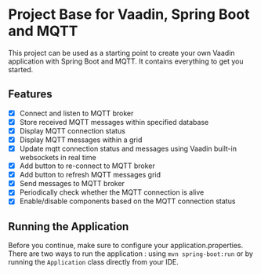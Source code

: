 # Project Base for Vaadin, Spring Boot and MQTT

This project can be used as a starting point to create your own Vaadin application with Spring Boot and MQTT. It contains everything to get you started.

## Features
- [X] Connect and listen to MQTT broker
- [X] Store received MQTT messages within specified database
- [X] Display MQTT connection status
- [X] Display MQTT messages within a grid
- [X] Update mqtt connection status and messages using Vaadin built-in websockets in real time
- [X] Add button to re-connect to MQTT broker
- [X] Add button to refresh MQTT messages grid
- [X] Send messages to MQTT broker
- [X] Periodically check whether the MQTT connection is alive
- [X] Enable/disable components based on the MQTT connection status

## Running the Application
Before you continue, make sure to configure your application.properties.
There are two ways to run the application :  using `mvn spring-boot:run` or by running the `Application` class directly from your IDE.
